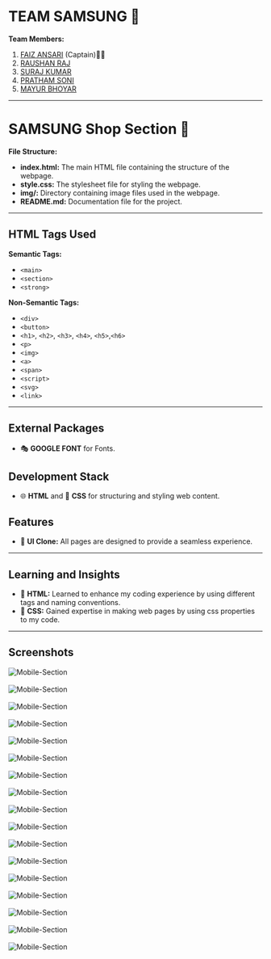 # TEAM SAMSUNG 🚀

**Team Members:**

1. [FAIZ ANSARI](https://www.linkedin.com/in/mohammad-faiz-ansari-1b67a8170) (Captain)🏴‍☠️
2. [RAUSHAN RAJ](https://www.linkedin.com/in/raushanraj723/)
3. [SURAJ KUMAR](https://www.linkedin.com/in/suraj-kumar-5b34a61b3/)
4. [PRATHAM SONI](https://www.linkedin.com/in/pratham-soni-1a58a5210/)
5. [MAYUR BHOYAR](https://www.linkedin.com/in/mayur-bhoyar-b14b97222/)

---

# SAMSUNG Shop Section 🎥

**File Structure:**

- **index.html:** The main HTML file containing the structure of the webpage.
- **style.css:** The stylesheet file for styling the webpage.
- **img/:** Directory containing image files used in the webpage.
- **README.md:** Documentation file for the project.

---

## HTML Tags Used

**Semantic Tags:**

- `<main>`
- `<section>`
- `<strong>`

**Non-Semantic Tags:**

- `<div>`
- `<button>`
- `<h1>`, `<h2>`, `<h3>`, `<h4>`, `<h5>`,`<h6>`
- `<p>`
- `<img>`
- `<a>`
- `<span>`
- `<script>`
- `<svg>`
- `<link>`

---

## External Packages

- 🎭 **GOOGLE FONT** for Fonts.

## Development Stack

- 🌐 **HTML** and 🎨 **CSS** for structuring and styling web content.

## Features

- 📱 **UI Clone:** All pages are designed to provide a seamless experience.

---

## Learning and Insights

- 🚀 **HTML:** Learned to enhance my coding experience by using different tags and naming conventions.
- 🎨 **CSS:** Gained expertise in making web pages by using css properties to my code.

---

## Screenshots

![Mobile-Section](./screenshots/Screenshot01.png)
<br>
<br>
![Mobile-Section](./screenshots/Screenshot02.png)
<br>
<br>
![Mobile-Section](./screenshots/Screenshot03.png)
<br>
<br>
![Mobile-Section](./screenshots/Screenshot04.png)
<br>
<br>
![Mobile-Section](./screenshots/Screenshot05.png)
<br>
<br>
![Mobile-Section](./screenshots/Screenshot06.png)
<br>
<br>
![Mobile-Section](./screenshots/Screenshot07.png)
<br>
<br>
![Mobile-Section](./screenshots/Screenshot08.png)
<br>
<br>
![Mobile-Section](./screenshots/Screenshot09.png)
<br>
<br>
![Mobile-Section](./screenshots/Screenshot10.png)
<br>
<br>
![Mobile-Section](./screenshots/Screenshot11.png)
<br>
<br>
![Mobile-Section](./screenshots/Screenshot12.png)
<br>
<br>
![Mobile-Section](./screenshots/Screenshot13.png)
<br>
<br>
![Mobile-Section](./screenshots/Screenshot14.png)
<br>
<br>
![Mobile-Section](./screenshots/Screenshot15.png)
<br>
<br>
![Mobile-Section](./screenshots/Screenshot16.png)
<br>
<br>
![Mobile-Section](./screenshots/Screenshot17.png)
<br>
